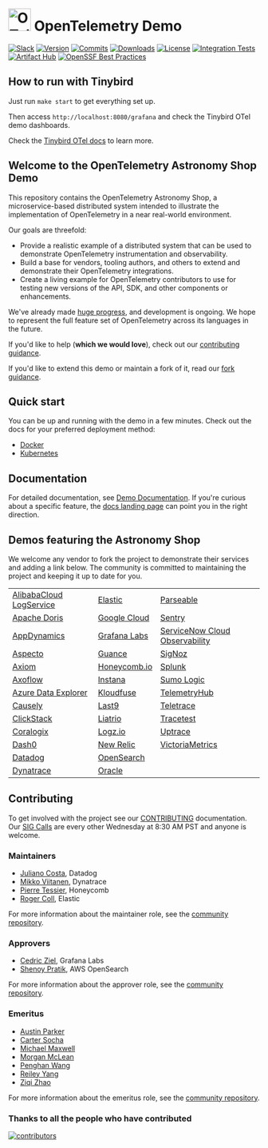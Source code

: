 <!-- markdownlint-disable-next-line -->
# <img src="https://opentelemetry.io/img/logos/opentelemetry-logo-nav.png" alt="OTel logo" width="45"> OpenTelemetry Demo

[![Slack](https://img.shields.io/badge/slack-@cncf/otel/demo-brightgreen.svg?logo=slack)](https://cloud-native.slack.com/archives/C03B4CWV4DA)
[![Version](https://img.shields.io/github/v/release/open-telemetry/opentelemetry-demo?color=blueviolet)](https://github.com/open-telemetry/opentelemetry-demo/releases)
[![Commits](https://img.shields.io/github/commits-since/open-telemetry/opentelemetry-demo/latest?color=ff69b4&include_prereleases)](https://github.com/open-telemetry/opentelemetry-demo/graphs/commit-activity)
[![Downloads](https://img.shields.io/docker/pulls/otel/demo)](https://hub.docker.com/r/otel/demo)
[![License](https://img.shields.io/badge/License-Apache_2.0-blue.svg?color=red)](https://github.com/open-telemetry/opentelemetry-demo/blob/main/LICENSE)
[![Integration Tests](https://github.com/open-telemetry/opentelemetry-demo/actions/workflows/run-integration-tests.yml/badge.svg)](https://github.com/open-telemetry/opentelemetry-demo/actions/workflows/run-integration-tests.yml)
[![Artifact Hub](https://img.shields.io/endpoint?url=https://artifacthub.io/badge/repository/opentelemetry-demo)](https://artifacthub.io/packages/helm/opentelemetry-helm/opentelemetry-demo)
[![OpenSSF Best Practices](https://www.bestpractices.dev/projects/9247/badge)](https://www.bestpractices.dev/en/projects/9247)

## How to run with Tinybird

Just run `make start` to get everything set up.

Then access `http://localhost:8080/grafana` and check the Tinybird OTel demo dashboards.

Check the [Tinybird OTel docs](https://tinybird.co/observability) to learn more.

## Welcome to the OpenTelemetry Astronomy Shop Demo

This repository contains the OpenTelemetry Astronomy Shop, a microservice-based
distributed system intended to illustrate the implementation of OpenTelemetry in
a near real-world environment.

Our goals are threefold:

- Provide a realistic example of a distributed system that can be used to
  demonstrate OpenTelemetry instrumentation and observability.
- Build a base for vendors, tooling authors, and others to extend and
  demonstrate their OpenTelemetry integrations.
- Create a living example for OpenTelemetry contributors to use for testing new
  versions of the API, SDK, and other components or enhancements.

We've already made [huge
progress](https://github.com/open-telemetry/opentelemetry-demo/blob/main/CHANGELOG.md),
and development is ongoing. We hope to represent the full feature set of
OpenTelemetry across its languages in the future.

If you'd like to help (**which we would love**), check out our [contributing
guidance](./CONTRIBUTING.md).

If you'd like to extend this demo or maintain a fork of it, read our
[fork guidance](https://opentelemetry.io/docs/demo/forking/).

## Quick start

You can be up and running with the demo in a few minutes. Check out the docs for
your preferred deployment method:

- [Docker](https://opentelemetry.io/docs/demo/docker_deployment/)
- [Kubernetes](https://opentelemetry.io/docs/demo/kubernetes_deployment/)

## Documentation

For detailed documentation, see [Demo Documentation][docs]. If you're curious
about a specific feature, the [docs landing page][docs] can point you in the
right direction.

## Demos featuring the Astronomy Shop

We welcome any vendor to fork the project to demonstrate their services and
adding a link below. The community is committed to maintaining the project and
keeping it up to date for you.

|                           |                |                                  |
|---------------------------|----------------|----------------------------------|
| [AlibabaCloud LogService] | [Elastic]      | [Parseable]                      |
| [Apache Doris]            | [Google Cloud] | [Sentry]                         |
| [AppDynamics]             | [Grafana Labs] | [ServiceNow Cloud Observability] |
| [Aspecto]                 | [Guance]       | [SigNoz]                         |
| [Axiom]                   | [Honeycomb.io] | [Splunk]                         |
| [Axoflow]                 | [Instana]      | [Sumo Logic]                     |
| [Azure Data Explorer]     | [Kloudfuse]    | [TelemetryHub]                   |
| [Causely]                 | [Last9]        | [Teletrace]                      |
| [ClickStack]              | [Liatrio]      | [Tracetest]                      |
| [Coralogix]               | [Logz.io]      | [Uptrace]                        |
| [Dash0]                   | [New Relic]    | [VictoriaMetrics]                |
| [Datadog]                 | [OpenSearch]   |                                  |
| [Dynatrace]               | [Oracle]       |                                  |

## Contributing

To get involved with the project see our [CONTRIBUTING](CONTRIBUTING.md)
documentation. Our [SIG Calls](CONTRIBUTING.md#join-a-sig-call) are every other
Wednesday at 8:30 AM PST and anyone is welcome.

### Maintainers

- [Juliano Costa](https://github.com/julianocosta89), Datadog
- [Mikko Viitanen](https://github.com/mviitane), Dynatrace
- [Pierre Tessier](https://github.com/puckpuck), Honeycomb
- [Roger Coll](https://github.com/rogercoll), Elastic

For more information about the maintainer role, see the [community repository](https://github.com/open-telemetry/community/blob/main/guides/contributor/membership.md#maintainer).

### Approvers

- [Cedric Ziel](https://github.com/cedricziel), Grafana Labs
- [Shenoy Pratik](https://github.com/ps48), AWS OpenSearch

For more information about the approver role, see the [community repository](https://github.com/open-telemetry/community/blob/main/guides/contributor/membership.md#approver).

### Emeritus

- [Austin Parker](https://github.com/austinlparker)
- [Carter Socha](https://github.com/cartersocha)
- [Michael Maxwell](https://github.com/mic-max)
- [Morgan McLean](https://github.com/mtwo)
- [Penghan Wang](https://github.com/wph95)
- [Reiley Yang](https://github.com/reyang)
- [Ziqi Zhao](https://github.com/fatsheep9146)

For more information about the emeritus role, see the [community repository](https://github.com/open-telemetry/community/blob/main/guides/contributor/membership.md#emeritus-maintainerapprovertriager).

### Thanks to all the people who have contributed

[![contributors](https://contributors-img.web.app/image?repo=open-telemetry/opentelemetry-demo)](https://github.com/open-telemetry/opentelemetry-demo/graphs/contributors)

[docs]: https://opentelemetry.io/docs/demo/

<!-- Links for Demos featuring the Astronomy Shop section -->

[AlibabaCloud LogService]: https://github.com/aliyun-sls/opentelemetry-demo
[AppDynamics]: https://community.splunk.com/t5/AppDynamics-Knowledge-Base/How-to-observe-Kubernetes-deployment-of-OpenTelemetry-demo-app/ta-p/741454
[Apache Doris]: https://github.com/apache/doris-opentelemetry-demo
[Aspecto]: https://github.com/aspecto-io/opentelemetry-demo
[Axiom]: https://play.axiom.co/axiom-play-qf1k/dashboards/otel.traces.otel-demo-traces
[Axoflow]: https://axoflow.com/opentelemetry-support-in-more-detail-in-axosyslog-and-syslog-ng/
[Azure Data Explorer]: https://github.com/Azure/Azure-kusto-opentelemetry-demo
[Causely]: https://github.com/causely-oss/otel-demo
[ClickStack]: https://github.com/ClickHouse/opentelemetry-demo
[Coralogix]: https://coralogix.com/blog/configure-otel-demo-send-telemetry-data-coralogix
[Dash0]: https://github.com/dash0hq/opentelemetry-demo
[Datadog]: https://docs.datadoghq.com/opentelemetry/guide/otel_demo_to_datadog
[Dynatrace]: https://www.dynatrace.com/news/blog/opentelemetry-demo-application-with-dynatrace/
[Elastic]: https://github.com/elastic/opentelemetry-demo
[Google Cloud]: https://github.com/GoogleCloudPlatform/opentelemetry-demo
[Grafana Labs]: https://github.com/grafana/opentelemetry-demo
[Guance]: https://github.com/GuanceCloud/opentelemetry-demo
[Honeycomb.io]: https://github.com/honeycombio/opentelemetry-demo
[Instana]: https://github.com/instana/opentelemetry-demo
[Kloudfuse]: https://github.com/kloudfuse/opentelemetry-demo
[Last9]: https://last9.io/docs/integrations-opentelemetry-demo/
[Liatrio]: https://github.com/liatrio/opentelemetry-demo
[Logz.io]: https://logz.io/learn/how-to-run-opentelemetry-demo-with-logz-io/
[New Relic]: https://github.com/newrelic/opentelemetry-demo
[OpenSearch]: https://github.com/opensearch-project/opentelemetry-demo
[Oracle]: https://github.com/oracle-quickstart/oci-o11y-solutions/blob/main/knowledge-content/opentelemetry-demo
[Parseable]: https://www.parseable.com/blog/open-telemetry-demo-with-parseable-a-complete-observability-setup
[Sentry]: https://github.com/getsentry/opentelemetry-demo
[ServiceNow Cloud Observability]: https://docs.lightstep.com/otel/quick-start-operator#send-data-from-the-opentelemetry-demo
[SigNoz]: https://signoz.io/blog/opentelemetry-demo/
[Splunk]: https://github.com/signalfx/opentelemetry-demo
[Sumo Logic]: https://www.sumologic.com/blog/common-opentelemetry-demo-application/
[TelemetryHub]: https://github.com/TelemetryHub/opentelemetry-demo/tree/telemetryhub-backend
[Teletrace]: https://github.com/teletrace/opentelemetry-demo
[Tracetest]: https://github.com/kubeshop/opentelemetry-demo
[Uptrace]: https://github.com/uptrace/uptrace/tree/master/example/opentelemetry-demo
[VictoriaMetrics]: https://github.com/VictoriaMetrics-Community/opentelemetry-demo
